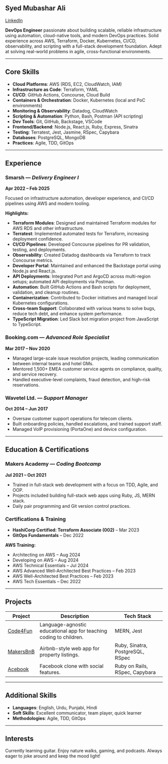 ## Syed Mubashar Ali
[LinkedIn](https://www.linkedin.com/in/smubasharali/)

**DevOps Engineer** passionate about building scalable, reliable infrastructure using automation, cloud-native tools, and modern DevOps practices. Solid experience across AWS, Terraform, Docker, Kubernetes, CI/CD, observability, and scripting with a full-stack development foundation. Adept at solving real-world problems in agile, cross-functional environments.

---

## Core Skills

- **Cloud Platforms**: AWS (RDS, EC2, CloudWatch, IAM)
- **Infrastructure as Code**: Terraform, YAML
- **CI/CD**: GitHub Actions, Concourse, Cloud Build
- **Containers & Orchestration**: Docker, Kubernetes (local and PoC environments)
- **Monitoring & Observability**: Datadog, CloudWatch
- **Scripting & Automation**: Python, Bash, Postman (API scripting)
- **Dev Tools**: Git, GitHub, Backstage, VSCode
- **Frontend/Backend**: Node.js, React.js, Ruby, Express, Sinatra
- **Testing**: Terratest, Jest, Jasmine, RSpec, Capybara
- **Databases**: PostgreSQL, MongoDB
- **Practices**: Agile, TDD, GitOps

---

## Experience

### **Smarsh** — _Delivery Engineer I_  
**Apr 2022 – Feb 2025**

Focused on infrastructure automation, developer experience, and CI/CD pipelines using AWS and modern tooling.

**Highlights:**
- **Terraform Modules**: Designed and maintained Terraform modules for AWS RDS and other infrastructure.
- **Terratest**: Implemented automated tests for Terraform, increasing deployment confidence.
- **CI/CD Pipelines**: Developed Concourse pipelines for PR validation, testing, and deployments.
- **Observability**: Created Datadog dashboards via Terraform to track Concourse metrics.
- **Developer Portal**: Maintained and enhanced the Backstage portal using Node.js and React.js.
- **API Deployments**: Integrated Port and ArgoCD across multi-region setups; automated API deployments via Postman.
- **Automation**: Built GitHub Actions and Bash scripts for deployment, validation, and cleanup routines.
- **Containerization**: Contributed to Docker initiatives and managed local Kubernetes configurations.
- **Cross-team Support**: Collaborated with various teams to solve bugs, reduce tech debt, and enhance system performance.
- **TypeScript Migration**: Led Slack bot migration project from JavaScript to TypeScript.

### **Booking.com** — _Advanced Role Specialist_  
**Mar 2017 – Nov 2020**

- Managed large-scale issue resolution projects, leading communication between internal teams and hotel GMs.
- Mentored 1,500+ EMEA customer service agents on compliance, quality, and service recovery.
- Handled executive-level complaints, fraud detection, and high-risk reservations.

### **Wavetel Ltd.** — _Support Manager_  
**Oct 2014 – Jun 2017**

- Oversaw customer support operations for telecom clients.
- Built onboarding policies, handled escalations, and trained support staff.
- Managed VoIP provisioning (PortaOne) and device configuration.

---

## Education & Certifications

### **Makers Academy** — _Coding Bootcamp_  
**Jul 2021 – Oct 2021**
- Trained in full-stack web development with a focus on TDD, Agile, and OOP.
- Projects included building full-stack web apps using Ruby, JS, MERN stack.
- Daily pair programming and Git version control practices.

### **Certifications & Training**
- **HashiCorp Certified: Terraform Associate (002)** – Mar 2023
- **GitOps Fundamentals** – Dec 2022

**AWS Training:**
- Architecting on AWS – Aug 2024  
- Developing on AWS – Aug 2024  
- AWS Technical Essentials – Jul 2024  
- AWS Advanced Well-Architected Best Practices – Feb 2023  
- AWS Well-Architected Best Practices – Feb 2023  
- AWS Tech Essentials – Dec 2022

---

## Projects

| Project | Description | Tech Stack |
|--------|-------------|------------|
| [Code4Fun](https://github.com/moby-codes/makers-final-project) | Language-agnostic educational app for teaching coding to children. | MERN, Jest |
| [MakersBnB](https://github.com/danroche10/makers-bnb) | Airbnb-style web app for property listings. | Ruby, Sinatra, PostgreSQL, RSpec |
| [Acebook](https://github.com/Willinlondon/acebook-rails-template-simple) | Facebook clone with social features. | Ruby on Rails, RSpec, Capybara |

---

## Additional Skills
- **Languages**: English, Urdu, Punjabi, Hindi
- **Soft Skills**: Excellent communicator, team player, quick learner
- **Methodologies**: Agile, TDD, GitOps

---

## Interests

Currently learning guitar. Enjoy nature walks, gaming, and podcasts. Always eager to joke around and keep the mood light!
